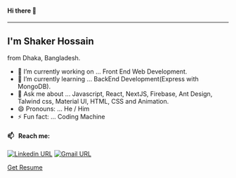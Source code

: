#### Hi there 👋
___
## I'm Shaker Hossain
from Dhaka, Bangladesh.


- 🔭 I’m currently working on ... Front End Web Development.
- 🌱 I’m currently learning ... BackEnd Development(Express with MongoDB).
- 💬 Ask me about ... Javascript, React, NextJS, Firebase, Ant Design, Talwind css, Material UI, HTML, CSS and Animation.
- 😄 Pronouns: ... He / Him
- ⚡ Fun fact: ... Coding Machine

#### 📫 &nbsp; Reach me:

[![Linkedin URL](https://img.shields.io/badge/social--badge?style=social&label=linkedin&logo=linkedin)](https://www.linkedin.com/in/shaker-hossain-49b2381ba/)
[![Gmail URL](https://img.shields.io/badge/social--badge?style=social&label=email&logo=gmail)](mailto:shaker.hossain87@gmail.com)


[Get Resume](https://drive.google.com/file/d/1xzEfn0aUgXJkD3hx-O5jgeFpWr0uc3Aj/view?usp=sharing)

<!-- <img width="550px" alt="Shaker Hossain Github Stats"  src="https://github-readme-stats.vercel.app/api?username=shaker87&show_icons=true"/> -->
<!-- </br> -->

<!-- [![Top Langs card](https://github-readme-stats.vercel.app/api/top-langs/?username=shaker87&card_width=550)](https://github.com/Shaker87/) -->
